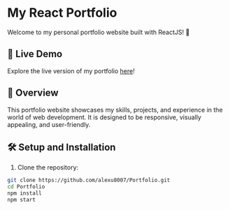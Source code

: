 # My React Portfolio

Welcome to my personal portfolio website built with ReactJS! 👋

## 🚀 Live Demo

Explore the live version of my portfolio [here](https://anash-portfolio.vercel.app/)!

## 📖 Overview

This portfolio website showcases my skills, projects, and experience in the world of web development. It is designed to be responsive, visually appealing, and user-friendly.

## 🛠️ Setup and Installation

1. Clone the repository:

```bash
git clone https://github.com/alexu8007/Portfolio.git
cd Portfolio
npm install
npm start
